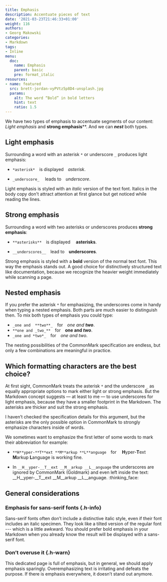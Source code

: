 ```yaml
---
title: Emphasis
description: Accentuate pieces of text
date: '2021-03-23T21:46:33+01:00'
weight: 116
authors:
- Georg Makowski
categories:
- Markdown
tags:
- Inline
menu:
  doc:
    name: Emphasis
    parent: basic
    pre: format_italic
resources:
- name: featured
  src: brett-jordan-vyPVtz5p8D4-unsplash.jpg
  params:
    alt: The word “Bold” in bold letters
    hint: text
    ratio: 1.5
---
```


We have two types of emphasis to accentuate segments of our content: _Light emphasis_ and **strong emphasis****. And we can **_nest_** both types.
<!--more-->

## Light emphasis

Surrounding a word with an asterisk `*` or underscore `_` produces light emphasis:

- `*asterisk*` is displayed *asterisk*.

- `_underscore_`  leads to _underscore_.

Light emphasis is styled with an _italic_ version of the text font. Italics in the body copy don't attract attention at first glance but get noticed while reading the lines.

## Strong emphasis

Surrounding a word with two asterisks or underscores produces __strong emphasis__:

- `**asterisks**` is displayed  **asterisks**.

- `__underscores__` lead to __underscores__.

Strong emphasis is styled with a **bold** version of the normal text font. This way the emphasis stands out. A good choice for distinctively structured text like documentation, because we recognize the heavier weight immediately while scanning a page.

## Nested emphasis

If you prefer the asterisk `*` for emphasizing, the underscores come in handy when typing a nested emphasis. Both parts are much easier to distinguish then. To mix both types of emphasis you could type:

- `_one and  **two**_` for _one and  **two**_.
- `**one and _two_**` for **one and _two_**.
- `_one and *two*_` for _one and *two*_.

The nesting possibilities of the CommonMark specification are endless, but only a few combinations are meaningful in practice.

## Which formatting characters are the best choice?

At first sight, CommonMark treats the asterisk `*` and the underscore `_` as equally appropriate options to mark either light or strong emphasis. But the Markdown concept suggests — at least to me — to use underscores for light emphasis, because they have a smaller footprint in the Markdown. The asterisks are thicker and suit the strong emphasis.

I haven’t checked the specification details for this argument, but the asterisks are the only possible option in CommonMark to strongly emphasize characters inside of words. 

We sometimes want to emphasize the first letter of some words to mark their abbreviation for example:

- `**H**yper-**T**ext **M**arkup **L**anguage`&emsp;for&emsp;
**H**yper-**T**ext **M**arkup **L**anguage is working fine.

- In `__H__yper-__T__ext __M__arkup __L__anguage` the underscores are ignored by CommonMark (Goldmark) and even left inside the text:
__H__yper-__T__ext __M__arkup __L__anguage. :thinking_face:

## General considerations

### Emphasis for sans-serif fonts {.h-info}

Sans-serif fonts often don’t include a distinctive italic style, even if their font includes an italic specimen. They look like a tilted version of the regular font --- which is a little awkward. You should prefer bold emphasis in your Markdown when you already know the result will be displayed with a sans-serif font.

### Don’t overuse it {.h-warn}

This dedicated page is full of emphasis, but in general, we should apply emphasis sparingly. Overemphasizing text is irritating and defeats the purpose. If there is emphasis everywhere, it doesn’t stand out anymore.

